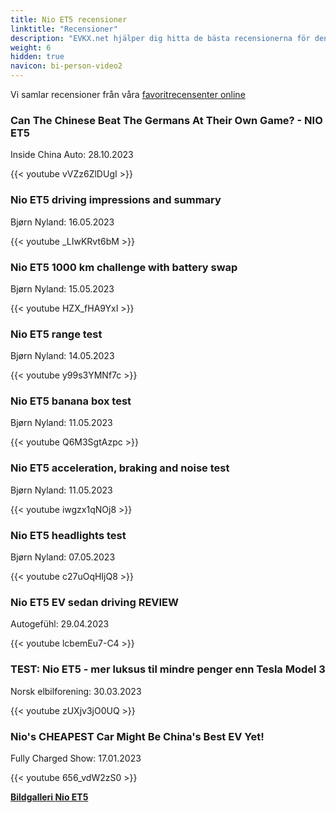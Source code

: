 ```yaml
---
title: Nio ET5 recensioner
linktitle: "Recensioner"
description: "EVKX.net hjälper dig hitta de bästa recensionerna för denna modell."
weight: 6
hidden: true
navicon: bi-person-video2
---
```

Vi samlar recensioner från våra [favoritrecensenter online](../../../../../guides/evreviewers/)

<div class="container text-center shadow p-2 pe-4 mb-5 bg-body-tertiary rounded border">
<h3>Can The Chinese Beat The Germans At Their Own Game? - NIO ET5</h3>
<p>Inside China Auto: 28.10.2023</p>

{{< youtube vVZz6ZlDUgI >}}

</div>
<div class="container text-center shadow p-2 pe-4 mb-5 bg-body-tertiary rounded border">
<h3>Nio ET5 driving impressions and summary</h3>
<p>Bjørn Nyland: 16.05.2023</p>

{{< youtube _LIwKRvt6bM >}}

</div>
<div class="container text-center shadow p-2 pe-4 mb-5 bg-body-tertiary rounded border">
<h3>Nio ET5 1000 km challenge with battery swap</h3>
<p>Bjørn Nyland: 15.05.2023</p>

{{< youtube HZX_fHA9YxI >}}

</div>
<div class="container text-center shadow p-2 pe-4 mb-5 bg-body-tertiary rounded border">
<h3>Nio ET5 range test</h3>
<p>Bjørn Nyland: 14.05.2023</p>

{{< youtube y99s3YMNf7c >}}

</div>
<div class="container text-center shadow p-2 pe-4 mb-5 bg-body-tertiary rounded border">
<h3>Nio ET5 banana box test</h3>
<p>Bjørn Nyland: 11.05.2023</p>

{{< youtube Q6M3SgtAzpc >}}

</div>
<div class="container text-center shadow p-2 pe-4 mb-5 bg-body-tertiary rounded border">
<h3>Nio ET5 acceleration, braking and noise test</h3>
<p>Bjørn Nyland: 11.05.2023</p>

{{< youtube iwgzx1qNOj8 >}}

</div>
<div class="container text-center shadow p-2 pe-4 mb-5 bg-body-tertiary rounded border">
<h3>Nio ET5 headlights test</h3>
<p>Bjørn Nyland: 07.05.2023</p>

{{< youtube c27uOqHIjQ8 >}}

</div>
<div class="container text-center shadow p-2 pe-4 mb-5 bg-body-tertiary rounded border">
<h3>Nio ET5 EV sedan driving REVIEW</h3>
<p>Autogefühl: 29.04.2023</p>

{{< youtube lcbemEu7-C4 >}}

</div>
<div class="container text-center shadow p-2 pe-4 mb-5 bg-body-tertiary rounded border">
<h3>TEST: Nio ET5 - mer luksus til mindre penger enn Tesla Model 3</h3>
<p>Norsk elbilforening: 30.03.2023</p>

{{< youtube zUXjv3jO0UQ >}}

</div>
<div class="container text-center shadow p-2 pe-4 mb-5 bg-body-tertiary rounded border">
<h3>Nio's CHEAPEST Car Might Be China's Best EV Yet!</h3>
<p>Fully Charged Show: 17.01.2023</p>

{{< youtube 656_vdW2zS0 >}}

</div>
<div class="mt-3 mb-3">
<a href="../gallery/" class="text-decoration-none text-black">
<strong><i class="bi-arrow-left"></i>Bildgalleri  </strong>
</a>
<a href="../" class="text-decoration-none text-black float-end">
<strong>Nio ET5 <i class="bi-arrow-right"></i></strong>
</a>
</div>
